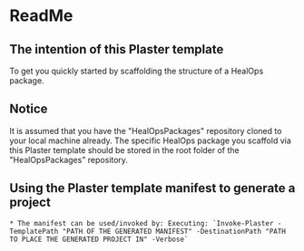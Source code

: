 # ReadMe

## The intention of this Plaster template

To get you quickly started by scaffolding the structure of a HealOps package.

## Notice

It is assumed that you have the "HealOpsPackages" repository cloned to your local machine already. The specific HealOps package you scaffold via this Plaster template should be stored in the root folder of the "HealOpsPackages" repository.

## Using the Plaster template manifest to generate a project

    * The manifest can be used/invoked by: Executing: `Invoke-Plaster -TemplatePath "PATH OF THE GENERATED MANIFEST" -DestinationPath "PATH TO PLACE THE GENERATED PROJECT IN" -Verbose`